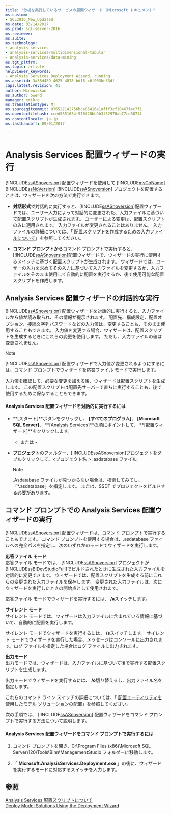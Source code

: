 ```yaml
---
title: "分析を実行しているサービスの展開ウィザード |Microsoft ドキュメント"
ms.custom:
- SQL2016_New_Updated
ms.date: 03/14/2017
ms.prod: sql-server-2016
ms.reviewer: 
ms.suite: 
ms.technology:
- analysis-services
- analysis-services/multidimensional-tabular
- analysis-services/data-mining
ms.tgt_pltfrm: 
ms.topic: article
helpviewer_keywords:
- Analysis Services Deployment Wizard, running
ms.assetid: 3a38d489-4625-4878-bd18-c6f903be33df
caps.latest.revision: 41
author: Minewiskan
ms.author: owend
manager: erikre
ms.translationtype: MT
ms.sourcegitcommit: 876522142756bca05416a1afff3cf10467f4c7f1
ms.openlocfilehash: cced5851634f970f28bb9b3f52978ab77cd8874f
ms.contentlocale: ja-jp
ms.lasthandoff: 09/01/2017

---
```

# <a name="running-the-analysis-services-deployment-wizard"></a>Analysis Services 配置ウィザードの実行
  [!INCLUDE[ssASnoversion](../../includes/ssasnoversion-md.md)] 配置ウィザードを使用して [!INCLUDE[msCoName](../../includes/msconame-md.md)] [!INCLUDE[ssNoVersion](../../includes/ssnoversion-md.md)] [!INCLUDE[ssASnoversion](../../includes/ssasnoversion-md.md)] プロジェクトを配置するときは、ウィザードを次の方法で実行できます。  
  
-   **対話形式で**対話的に実行すると、[!INCLUDE[ssASnoversion](../../includes/ssasnoversion-md.md)]配置ウィザードでは、ユーザー入力によって対話的に変更された、入力ファイルに基づいて配置スクリプトが生成されます。 ユーザーによる変更は、配置スクリプトのみに適用されます。 入力ファイルが変更されることはありません。 入力ファイルの詳細については、「 [配置スクリプトを作成するための入力ファイルについて](../../analysis-services/multidimensional-models/deployment-script-files-input-used-to-create-deployment-script.md)」を参照してください。  
  
-   **コマンド プロンプトから**コマンド プロンプトで実行すると、[!INCLUDE[ssASnoversion](../../includes/ssasnoversion-md.md)]配置ウィザードで、ウィザードの実行に使用するスイッチに基づく配置スクリプトが生成されます。 ウィザードでは、ユーザーの入力を求めてその入力に基づいて入力ファイルを変更するか、入力ファイルをそのまま使用して自動的に配置を実行するか、後で使用可能な配置スクリプトを作成します。  
  
## <a name="running-the-analysis-services-deployment-wizard-interactively"></a>Analysis Services 配置ウィザードの対話的な実行  
 [!INCLUDE[ssASnoversion](../../includes/ssasnoversion-md.md)] 配置ウィザードを対話的に実行すると、入力ファイルから値が読み取られ、その情報が提示されます。 配置先、構成設定、配置オプション、接続文字列パスワードなどの入力値は、変更することも、そのまま使用することもできます。 入力値を変更する場合、ウィザードは、配置スクリプトを生成するときにこれらの変更を使用します。 ただし、入力ファイルの値は変更されません。  
  
> [!NOTE]  
>  [!INCLUDE[ssASnoversion](../../includes/ssasnoversion-md.md)] 配置ウィザードで入力値が変更されるようにするには、コマンド プロンプトでウィザードを応答ファイル モードで実行します。  
  
 入力値を確認して、必要な変更を加える後、ウィザードは配置スクリプトを生成します。 この配置スクリプトは配置先サーバーで直ちに実行することも、後で使用するために保存することもできます。  
  
#### <a name="to-run-the-analysis-services-deployment-wizard-interactively"></a>Analysis Services 配置ウィザードを対話的に実行するには  
  
-   **[スタート]**ボタンをクリックし、 **[すべてのプログラム]**、 **[Microsoft SQL Server]**、 **[Analysis Services]**の順にポイントして、 **[配置ウィザード]**をクリックします。  
  
     - または -  
  
-   **プロジェクト**のフォルダー、[!INCLUDE[ssASnoversion](../../includes/ssasnoversion-md.md)]プロジェクトをダブルクリックして、\<プロジェクト名 > .asdatabase ファイル。
    > [!NOTE]  
    >  .Asdatabase ファイルが見つからない場合は、検索してみてし、「*.asdatabase」を指定します。 または、SSDT でプロジェクトをビルドする必要があります。  
  
## <a name="running-the-analysis-services-deployment-wizard-at-the-command-prompt"></a>コマンド プロンプトでの Analysis Services 配置ウィザードの実行  
 [!INCLUDE[ssASnoversion](../../includes/ssasnoversion-md.md)] 配置ウィザードは、コマンド プロンプトで実行することもできます。 コマンド プロンプトを使用する場合は、.asdatabase ファイルへの完全パスを指定し、次のいずれかのモードでウィザードを実行します。  
  
 **応答ファイル モード**  
 応答ファイル モードでは、 [!INCLUDE[ssASnoversion](../../includes/ssasnoversion-md.md)] プロジェクトが [!INCLUDE[ssBIDevStudioFull](../../includes/ssbidevstudiofull-md.md)]でビルドされたときに生成された入力ファイルを対話的に変更できます。 ウィザードでは、配置スクリプトを生成する前にこれらの変更された入力ファイルを保存します。 変更された入力ファイルは、次にウィザードを実行したときの開始点として使用されます。  
  
 応答ファイル モードでウィザードを実行するには、 **/a**スイッチします。  
  
 **サイレント モード**  
 サイレント モードでは、ウィザードは入力ファイルに含まれている情報に基づいて、自動的に配置を実行します。  
  
 サイレント モードでウィザードを実行するには、 **/s**スイッチします。 サイレント モードでウィザードを実行した場合、メッセージはコンソールに出力されます。ログ ファイルを指定した場合はログ ファイルに出力されます。  
  
 **出力モード**  
 出力モードでは、ウィザードは、入力ファイルに基づいて後で実行する配置スクリプトを生成します。  
  
 出力モードでウィザードを実行するには、 **/o**切り替えるし、出力ファイル名を指定します。  
  
 これらのコマンド ライン スイッチの詳細については、「 [配置ユーティリティを使用したモデル ソリューションの配置](../../analysis-services/multidimensional-models/deploy-model-solutions-with-the-deployment-utility.md)」を参照してください。  
  
 次の手順では、 [!INCLUDE[ssASnoversion](../../includes/ssasnoversion-md.md)] 配置ウィザードをコマンド プロンプトで実行する方法について説明します。  
  
#### <a name="to-run-the-analysis-services-deployment-wizard-at-the-command-prompt"></a>Analysis Services 配置ウィザードをコマンド プロンプトで実行するには  
  
1.  コマンド プロンプトを開き、C:\Program Files (x86)\Microsoft SQL Server\120\Tools\Binn\ManagementStudio フォルダーに移動します。  
  
2.  「 **Microsoft.AnalysisServices.Deployment.exe** 」の後に、ウィザードを実行するモードに対応するスイッチを入力します。  
  
## <a name="see-also"></a>参照  
 [Analysis Services 配置スクリプトについて](../../analysis-services/multidimensional-models/understanding-the-analysis-services-deployment-script.md)   
 [Deploy Model Solutions Using the Deployment Wizard](../../analysis-services/multidimensional-models/deploy-model-solutions-using-the-deployment-wizard.md)  
  
  

